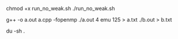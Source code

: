chmod +x run_no_weak.sh
./run_no_weak.sh


g++ -o a.out a.cpp -fopenmp
./a.out 4 emu 125 > a.txt
./b.out > b.txt

du -sh .


